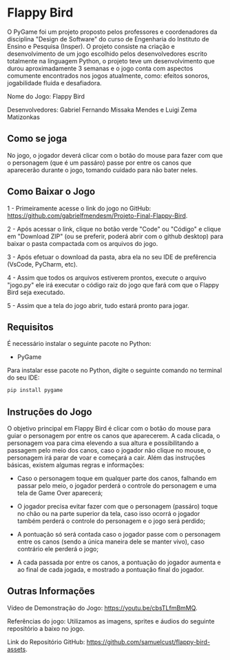 # Flappy Bird

O PyGame foi um projeto proposto pelos professores e coordenadores da disciplina "Design de Software" do curso de Engenharia do Instituto de Ensino e Pesquisa (Insper). O projeto consiste na criação e desenvolvimento de um jogo escolhido pelos desenvolvedores escrito totalmente na linguagem Python, o projeto teve um desenvolvimento que durou aproximadamente 3 semanas e o jogo conta com aspectos comumente encontrados nos jogos atualmente, como: efeitos sonoros, jogabilidade fluida e desafiadora.

Nome do Jogo: Flappy Bird

Desenvolvedores: Gabriel Fernando Missaka Mendes e Luigi Zema Matizonkas

## Como se joga

No jogo, o jogador deverá clicar com o botão do mouse para fazer com que o personagem (que é um passáro) passe por entre os canos que aparecerão durante o jogo, tomando cuidado para não bater neles. 

## Como Baixar o Jogo

1 - Primeiramente acesse o link do jogo no GitHub: https://github.com/gabrielfmendesm/Projeto-Final-Flappy-Bird.

2 - Após acessar o link, clique no botão verde "Code" ou "Código" e clique em "Download ZIP" (ou se preferir, poderá abrir com o github desktop) para baixar o pasta compactada com os arquivos do jogo.

3 - Após efetuar o download da pasta, abra ela no seu IDE de prefêrencia (VsCode, PyCharm, etc).

4 - Assim que todos os arquivos estiverem prontos, execute o arquivo "jogo.py" ele irá executar o código raiz do jogo que fará com que o Flappy Bird seja executado. 

5 - Assim que a tela do jogo abrir, tudo estará pronto para jogar.

## Requisitos

É necessário instalar o seguinte pacote no Python:
* PyGame

Para instalar esse pacote no Python, digite o seguinte comando no terminal do seu IDE:

```bash
pip install pygame
```

## Instruções do Jogo

O objetivo principal em Flappy Bird é clicar com o botão do mouse para guiar o personagem por entre os canos que aparecerem. A cada clicada, o personagem voa para cima elevendo a sua altura e possibilitando a passagem pelo meio dos canos, caso o jogador não clique no mouse, o personagem irá parar de voar e começará a cair. Além das instruções básicas, existem algumas regras e informações:

* Caso o personagem toque em qualquer parte dos canos, falhando em passar pelo meio, o jogador perderá o controle do personagem e uma tela de Game Over aparecerá;

* O jogador precisa evitar fazer com que o personagem (passáro) toque no chão ou na parte superior da tela, caso isso ocorrá o jogador também perderá o controle do personagem e o jogo será perdido;

* A pontuação só será contada caso o jogador passe com o personagem entre os canos (sendo a única maneira dele se manter vivo), caso contrário ele perderá o jogo;
    
* A cada passada por entre os canos, a pontuação do jogador aumenta e ao final de cada jogada, e mostrado a pontuação final do jogador.

 ## Outras Informações
 
 Vídeo de Demonstração do Jogo: https://youtu.be/cbsTLfmBmMQ.

 Referências do jogo: Utilizamos as imagens, sprites e áudios do seguinte repositório a baixo no jogo.
 
 Link do Repositório GitHub: https://github.com/samuelcust/flappy-bird-assets.
